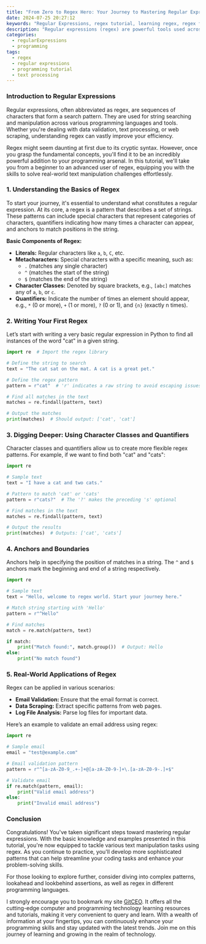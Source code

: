 ```yaml
---
title: "From Zero to Regex Hero: Your Journey to Mastering Regular Expressions"
date: 2024-07-25 20:27:12
keywords: "Regular Expressions, regex tutorial, learning regex, regex for beginners, mastering regular expressions"
description: "Regular expressions (regex) are powerful tools used across various programming languages for text processing and data manipulation. This comprehensive tutorial will take you from a complete beginner to a regex expert, covering fundamentals, practical applications, and advanced techniques. You'll learn through detailed explanations, code examples, and step-by-step guides to create efficient regex patterns. Whether you're working with Python, JavaScript, or any other language, this guide will equip you with the knowledge and skills needed to handle text data proficiently. Join us on this journey to master the art of regular expressions, enhancing your programming toolkit and expanding your career opportunities."
categories:
  - regularExpressions
  - programming
tags:
  - regex
  - regular expressions
  - programming tutorial
  - text processing
---
```


### Introduction to Regular Expressions

Regular expressions, often abbreviated as regex, are sequences of characters that form a search pattern. They are used for string searching and manipulation across various programming languages and tools. Whether you're dealing with data validation, text processing, or web scraping, understanding regex can vastly improve your efficiency.

Regex might seem daunting at first due to its cryptic syntax. However, once you grasp the fundamental concepts, you'll find it to be an incredibly powerful addition to your programming arsenal. In this tutorial, we'll take you from a beginner to an advanced user of regex, equipping you with the skills to solve real-world text manipulation challenges effortlessly.

<!-- more -->

### 1. Understanding the Basics of Regex

To start your journey, it's essential to understand what constitutes a regular expression. At its core, a regex is a pattern that describes a set of strings. These patterns can include special characters that represent categories of characters, quantifiers indicating how many times a character can appear, and anchors to match positions in the string.

**Basic Components of Regex:**
- **Literals:** Regular characters like `a`, `b`, `C`, etc.
- **Metacharacters:** Special characters with a specific meaning, such as: 
  - `.` (matches any single character)
  - `^` (matches the start of the string)
  - `$` (matches the end of the string)
- **Character Classes:** Denoted by square brackets, e.g., `[abc]` matches any of `a`, `b`, or `c`.
- **Quantifiers:** Indicate the number of times an element should appear, e.g., `*` (0 or more), `+` (1 or more), `?` (0 or 1), and `{n}` (exactly n times).

### 2. Writing Your First Regex

Let’s start with writing a very basic regular expression in Python to find all instances of the word "cat" in a given string.

```python
import re  # Import the regex library

# Define the string to search
text = "The cat sat on the mat. A cat is a great pet."

# Define the regex pattern
pattern = r"cat"  # 'r' indicates a raw string to avoid escaping issues

# Find all matches in the text
matches = re.findall(pattern, text)

# Output the matches
print(matches)  # Should output: ['cat', 'cat']
```

### 3. Digging Deeper: Using Character Classes and Quantifiers

Character classes and quantifiers allow us to create more flexible regex patterns. For example, if we want to find both "cat" and "cats":

```python
import re

# Sample text
text = "I have a cat and two cats."

# Pattern to match 'cat' or 'cats'
pattern = r"cats?"  # The '?' makes the preceding 's' optional

# Find matches in the text
matches = re.findall(pattern, text)

# Output the results
print(matches)  # Outputs: ['cat', 'cats']
```

### 4. Anchors and Boundaries

Anchors help in specifying the position of matches in a string. The `^` and `$` anchors mark the beginning and end of a string respectively.

```python
import re

# Sample text
text = "Hello, welcome to regex world. Start your journey here."

# Match string starting with 'Hello'
pattern = r"^Hello"

# Find matches
match = re.match(pattern, text)

if match:
    print("Match found:", match.group())  # Output: Hello
else:
    print("No match found")
```

### 5. Real-World Applications of Regex

Regex can be applied in various scenarios:
- **Email Validation:** Ensure that the email format is correct.
- **Data Scraping:** Extract specific patterns from web pages.
- **Log File Analysis:** Parse log files for important data.

Here’s an example to validate an email address using regex:

```python
import re

# Sample email
email = "test@example.com"

# Email validation pattern
pattern = r"^[a-zA-Z0-9_.+-]+@[a-zA-Z0-9-]+\.[a-zA-Z0-9-.]+$"

# Validate email
if re.match(pattern, email):
    print("Valid email address")
else:
    print("Invalid email address")
```

### Conclusion

Congratulations! You've taken significant steps toward mastering regular expressions. With the basic knowledge and examples presented in this tutorial, you're now equipped to tackle various text manipulation tasks using regex. As you continue to practice, you'll develop more sophisticated patterns that can help streamline your coding tasks and enhance your problem-solving skills.

For those looking to explore further, consider diving into complex patterns, lookahead and lookbehind assertions, as well as regex in different programming languages.

I strongly encourage you to bookmark my site [GitCEO](https://gitceo.com). It offers all the cutting-edge computer and programming technology learning resources and tutorials, making it very convenient to query and learn. With a wealth of information at your fingertips, you can continuously enhance your programming skills and stay updated with the latest trends. Join me on this journey of learning and growing in the realm of technology.
